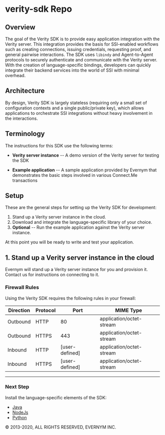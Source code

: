 # verity-sdk Repo

## Overview

The goal of the Verity SDK is to provide easy application integration with the Verity server. This 
integration provides the basis for SSI-enabled workflows such as creating 
connections, issuing credentials, requesting proof, and general pairwise interactions. The SDK 
uses `libindy` and Agent-to-Agent protocols to securely authenticate and communicate with the 
Verity server. With the creation of language-specific bindings, developers can quickly integrate 
their backend services into the world of SSI with minimal overhead.

## Architecture

By design, Verity SDK is largely stateless (requiring only a small set of configuration contexts 
and a single public/private key), which allows applications to orchestrate SSI integrations 
without heavy involvement in the interactions.

## Terminology

The instructions for this SDK use the following terms:

* **Verity server instance** -- A demo version of the Verity server for testing the SDK

* **Example application** -- A sample application provided by Evernym that demonstrates the basic 
steps involved in various Connect.Me transactions

## Setup 

These are the general steps for setting up the Verity SDK for development:

1. Stand up a Verity server instance in the cloud. 
2. Download and integrate the language-specific library of your choice.
3. **Optional** -- Run the example application against the Verity server instance.

At this point you will be ready to write and test your application.


<a id="cloud"></a>

## 1. Stand up a Verity server instance in the cloud

Evernym will stand up a Verity server instance for you and provision it. 
Contact us for instructions on connecting to it.

### Firewall Rules

Using the Verity SDK requires the following rules in your firewall:

| Direction | Protocol | Port           | MIME Type                |
| --------- | -------- | -------------- | -------------------------|
| Outbound  | HTTP     | 80             | application/octet-stream |
| Outbound  | HTTPS    | 443            | application/octet-stream |
| Inbound   | HTTP     | [user-defined] | application/octet-stream |
| Inbound   | HTTPS    | [user-defined] | application/octet-stream |

---

### Next Step

Install the language-specific elements of the SDK:
* [Java](/docs/Getting-Started/java/README.md)
* [NodeJs](/docs/Getting-Started/nodejs/README.md)
* [Python](/docs/Getting-Started/python/README.md)

© 2013-2020, ALL RIGHTS RESERVED, EVERNYM INC.